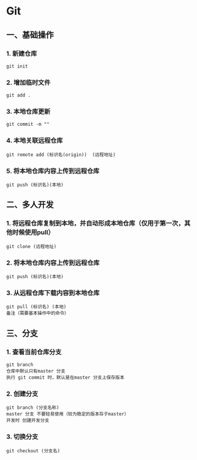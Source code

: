 # Git

## 一、基础操作

### 1. 新建仓库

	git init

### 2. 增加临时文件

	git add .

### 3. 本地仓库更新

	git commit -m ""

### 4. 本地关联远程仓库

	git remote add (标识名(origin))  (远程地址)

### 5. 将本地仓库内容上传到远程仓库

	git push (标识名)(本地)

## 二、多人开发

### 1. 将远程仓库复制到本地，并自动形成本地仓库（仅用于第一次，其他时候使用pull）

	git clone (远程地址)

### 2. 将本地仓库内容上传到远程仓库

	git push (标识名)(本地)

### 3. 从远程仓库下载内容到本地仓库

	git pull (标识名) (本地)
	备注（需要基本操作中的命令）

## 三、分支

### 1. 查看当前仓库分支

	git branch
	仓库中默认只有master 分支
	执行 git commit 时，默认是在master 分支上保存版本

### 2. 创建分支

	git branch (分支名称)
	master 分支 不要轻易使用（较为稳定的版本存于master）
	开发时 创建开发分支

### 3. 切换分支

	git checkout (分支名)